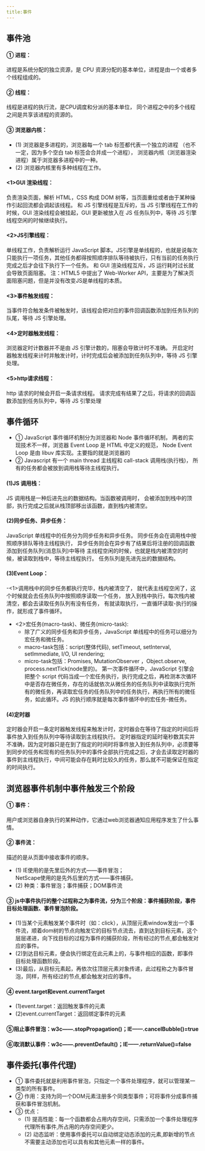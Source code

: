 ```yaml
---
title:事件
---
```

## 事件池

#### ① 进程：
进程是系统分配的独立资源，是 CPU 资源分配的基本单位，进程是由一个或者多个线程组成的。
#### ② 线程：
线程是进程的执行流，是CPU调度和分派的基本单位，
同个进程之中的多个线程之间是共享该进程的资源的。
#### ③ 浏览器内核：
- (1) 浏览器是多进程的，浏览器每一个 tab 标签都代表一个独立的进程
（也不一定，因为多个空白 tab 标签会合并成一个进程），
浏览器内核（浏览器渲染进程）属于浏览器多进程中的一种。
- (2) 浏览器内核里有多种线程在工作。
#### <1>GUI 渲染线程：
负责渲染页面，解析 HTML，CSS 构成 DOM 树等，当页面重绘或者由于某种操作引起回流都会调起该线程。
和 JS 引擎线程是互斥的，当 JS 引擎线程在工作的时候，GUI 渲染线程会被挂起，GUI 更新被放入在 JS 任务队列中，等待 JS 引擎线程空闲的时候继续执行。
#### <2>JS引擎线程：
单线程工作，负责解析运行 JavaScript 脚本。JS引擎是单线程的，也就是说每次只能执行一项任务，其他任务都得按照顺序排队等待被执行，只有当前的任务执行完成之后才会往下执行下一个任务。
和 GUI 渲染线程互斥，JS 运行耗时过长就会导致页面阻塞。
注：HTML5 中提出了 Web-Worker API，主要是为了解决页面阻塞问题，但是并没有改变JS是单线程的本质。
#### <3>事件触发线程：
当事件符合触发条件被触发时，该线程会把对应的事件回调函数添加到任务队列的队尾，等待 JS 引擎处理。
#### <4>定时器触发线程：
浏览器定时计数器并不是由 JS 引擎计数的，阻塞会导致计时不准确。
开启定时器触发线程来计时并触发计时，计时完成后会被添加到任务队列中，等待 JS 引擎处理。
#### <5>http请求线程：
http 请求的时候会开启一条请求线程。
请求完成有结果了之后，将请求的回调函数添加到任务队列中，等待 JS 引擎处理

## 事件循环
- ① JavaScript 事件循环机制分为浏览器和 Node 事件循环机制，
两者的实现技术不一样，浏览器 Event Loop 是 HTML 中定义的规范，
Node Event Loop 是由 libuv 库实现。主要指的就是浏览器的
- ② Javascript 有一个 main thread 主线程和 call-stack 调用栈(执行栈)，
所有的任务都会被放到调用栈等待主线程执行。
#### (1)JS 调用栈：
JS 调用栈是一种后进先出的数据结构。当函数被调用时，
会被添加到栈中的顶部，执行完成之后就从栈顶部移出该函数，直到栈内被清空。
#### (2)同步任务、异步任务：
JavaScript 单线程中的任务分为同步任务和异步任务。
同步任务会在调用栈中按照顺序排队等待主线程执行，
异步任务则会在异步有了结果后将注册的回调函数添加到任务队列(消息队列)中等待
主线程空闲的时候，也就是栈内被清空的时候，被读取到栈中，等待主线程执行。
任务队列是先进先出的数据结构。
#### (3)Event Loop：
-<1>调用栈中的同步任务都执行完毕，栈内被清空了，
就代表主线程空闲了，这个时候就会去任务队列中按照顺序读取一个任务，
放入到栈中执行。每次栈内被清空，都会去读取任务队列有没有任务，
有就读取执行，一直循环读取-执行的操作，就形成了事件循环。
- <2>宏任务(macro-task)、微任务(micro-task):
    - 除了广义的同步任务和异步任务，JavaScript 单线程中的任务可以细分为宏任务和微任务。
    - macro-task包括：script(整体代码), setTimeout, setInterval, setImmediate, I/O, UI rendering;
    - micro-task包括：Promises, MutationObserver ，Object.observe, process.nextTick(node里的)。
第一次事件循环中，JavaScript 引擎会把整个 script 代码当成一个宏任务执行，执行完成之后，再检测本次循环中是否存在微任务，存在的话就依次从微任务的任务队列中读取执行完所有的微任务，再读取宏任务的任务队列中的任务执行，再执行所有的微任务，如此循环。JS 的执行顺序就是每次事件循环中的宏任务-微任务。
#### (4)定时器
定时器会开启一条定时器触发线程来触发计时，定时器会在等待了指定的时间后将事件放入到任务队列中等待读取到主线程执行。
定时器指定的延时毫秒数其实并不准确，因为定时器只是在到了指定的时间时将事件放入到任务队列中，必须要等到同步的任务和现有的任务队列中的事件全部执行完成之后，才会去读取定时器的事件到主线程执行，中间可能会存在耗时比较久的任务，那么就不可能保证在指定的时间执行。


## 浏览器事件机制中事件触发三个阶段

#### ① 事件：
用户或浏览器自身执行的某种动作，它通过web浏览器通知应用程序发生了什么事情。
#### ② 事件流：
描述的是从页面中接收事件的顺序。
- (1) IE使用的是先里后外的方式——事件冒泡；<br/>
NetScape使用的是先外后里的方式——事件捕获。
- (2) 种类：事件冒泡；事件捕获；DOM事件流
#### ③ js中事件执行的整个过程称之为事件流，分为三个阶段：事件捕获阶段，事件目标处理函数、事件冒泡阶段。
- (1)当某个元素触发某个事件时（如：click），从顶层元素window发出一个事件流，顺着dom树的节点向触发它的目标节点流去，直到达到目标元素，这个层层递进，向下找目标的过程为事件的捕获阶段，所有经过的节点,都会触发对应的事件。
- (2)到达目标元素，便会执行绑定在此元素上的，与事件相应的函数，即事件目标处理函数阶段。
- (3)最后，从目标元素起，再依次往顶层元素对象传递，此过程称之为事件冒泡，同样，所有经过的节点,都会触发对应的事件。
#### ④ event.target和event.currentTarget
- (1)event.target：返回触发事件的元素
- (2)event.currentTarget：返回绑定事件的元素
#### ⑤阻止事件冒泡：w3c——.stopPropagation()；IE——.cancelBubble()=true
#### ⑥取消默认事件：w3c——.preventDefault()；IE——.returnValue()=false

## 事件委托(事件代理)
- ① 事件委托就是利用事件冒泡，只指定一个事件处理程序，就可以管理某一类型的所有事件。
- ② 作用：支持为同一个DOM元素注册多个同类型事件；可将事件分成事件捕获和事件冒泡机制。
- ③ 优点：
    - (1) 提高性能：每一个函数都会占用内存空间，只需添加一个事件处理程序代理所有事件,所占用的内存空间更少。
    - (2) 动态监听：使用事件委托可以自动绑定动态添加的元素,即新增的节点不需要主动添加也可以具有和其他元素一样的事件。
<vssue :options="{locale:'zh'}"/>